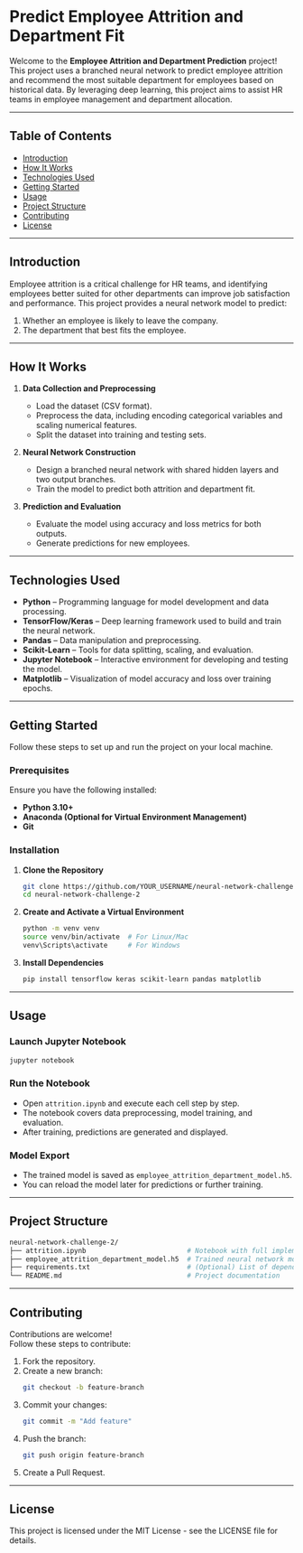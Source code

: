 
# Predict Employee Attrition and Department Fit

Welcome to the **Employee Attrition and Department Prediction** project! This project uses a branched neural network to predict employee attrition and recommend the most suitable department for employees based on historical data. By leveraging deep learning, this project aims to assist HR teams in employee management and department allocation.

---

## Table of Contents
- [Introduction](#introduction)
- [How It Works](#how-it-works)
- [Technologies Used](#technologies-used)
- [Getting Started](#getting-started)
- [Usage](#usage)
- [Project Structure](#project-structure)
- [Contributing](#contributing)
- [License](#license)

---

## Introduction
Employee attrition is a critical challenge for HR teams, and identifying employees better suited for other departments can improve job satisfaction and performance. This project provides a neural network model to predict:
1. Whether an employee is likely to leave the company.
2. The department that best fits the employee.

---

## How It Works
1. **Data Collection and Preprocessing**  
   - Load the dataset (CSV format).  
   - Preprocess the data, including encoding categorical variables and scaling numerical features.  
   - Split the dataset into training and testing sets.  

2. **Neural Network Construction**  
   - Design a branched neural network with shared hidden layers and two output branches.  
   - Train the model to predict both attrition and department fit.  

3. **Prediction and Evaluation**  
   - Evaluate the model using accuracy and loss metrics for both outputs.  
   - Generate predictions for new employees.  

---

## Technologies Used
- **Python** – Programming language for model development and data processing.  
- **TensorFlow/Keras** – Deep learning framework used to build and train the neural network.  
- **Pandas** – Data manipulation and preprocessing.  
- **Scikit-Learn** – Tools for data splitting, scaling, and evaluation.  
- **Jupyter Notebook** – Interactive environment for developing and testing the model.  
- **Matplotlib** – Visualization of model accuracy and loss over training epochs.  

---

## Getting Started
Follow these steps to set up and run the project on your local machine.

### Prerequisites
Ensure you have the following installed:  
- **Python 3.10+**  
- **Anaconda (Optional for Virtual Environment Management)**  
- **Git**  

### Installation
1. **Clone the Repository**  
   ```bash
   git clone https://github.com/YOUR_USERNAME/neural-network-challenge-2.git
   cd neural-network-challenge-2
   ```

2. **Create and Activate a Virtual Environment**
   ```bash
   python -m venv venv
   source venv/bin/activate  # For Linux/Mac
   venv\Scripts\activate     # For Windows
   ```

3. **Install Dependencies**
   ```bash
   pip install tensorflow keras scikit-learn pandas matplotlib
   ```

---

## Usage

### Launch Jupyter Notebook
   ```bash
   jupyter notebook
   ```

### Run the Notebook
- Open `attrition.ipynb` and execute each cell step by step.
- The notebook covers data preprocessing, model training, and evaluation.
- After training, predictions are generated and displayed.

### Model Export
- The trained model is saved as `employee_attrition_department_model.h5`.
- You can reload the model later for predictions or further training.

---

## Project Structure
```bash
neural-network-challenge-2/
├── attrition.ipynb                         # Notebook with full implementation
├── employee_attrition_department_model.h5  # Trained neural network model
├── requirements.txt                        # (Optional) List of dependencies
└── README.md                               # Project documentation
```

---

## Contributing
Contributions are welcome!  
Follow these steps to contribute:

1. Fork the repository.  
2. Create a new branch:  
   ```bash
   git checkout -b feature-branch
   ```  
3. Commit your changes:  
   ```bash
   git commit -m "Add feature"
   ```  
4. Push the branch:  
   ```bash
   git push origin feature-branch
   ```  
5. Create a Pull Request.

---

## License
This project is licensed under the MIT License - see the LICENSE file for details.
